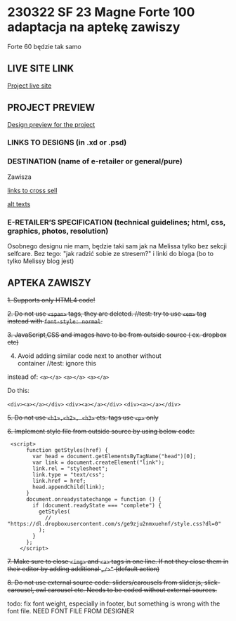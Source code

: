 # 230322 SF 23 Magne Forte 100 adaptacja na aptekę zawiszy
Forte 60 będzie tak samo
## LIVE SITE LINK 
<!-- please enter link to site preview here -->
[Project live site](https://estorelabs.github.io/RC---230322-SF-23-Magne-Forte-100-GENERIC/)
## PROJECT PREVIEW
[Design preview for the project](./link)


### LINKS TO DESIGNS (in .xd or .psd)
<!-- please enter link to preview designs -->


### DESTINATION (name of e-retailer or general/pure)
Zawisza

[links to cross sell](https://docs.google.com/document/d/1mfaIbPRtbNhA-xgUddpkidL6_3wa9NOtg2awamXUlXo/edit)

[alt texts](https://docs.google.com/spreadsheets/d/13svejf7RQVbeOfPec-SE1x5KmX_7K80Q/edit#gid=213550958)

### E-RETAILER’S SPECIFICATION (technical guidelines; html, css, graphics, photos, resolution)
<!-- please enter any additional comments important for the project -->
Osobnego designu nie mam, będzie taki sam jak na Melissa tylko bez sekcji selfcare. Bez tego:
"jak radzić sobie ze stresem?" i linki do bloga (bo to tylko Melissy blog jest)

## APTEKA ZAWISZY

~~1. Supports only HTML4 code!~~

~~2. Do not use `<span>` tags, they are deleted. //test: try to use `<em>` tag instead with `font-style: normal`.~~

~~3. JavaScript,CSS and  images have to be from outside source ( ex. dropbox etc)~~

4. Avoid adding similar code next to another without <div> container
//test: ignore this

instead of:
`<a></a>`
`<a></a>`
`<a></a>`

Do this:

`<div><a></a></div>`
`<div><a></a></div>`
`<div><a></a></div>`

~~5. Do not use `<h1>,<h2>, <h3>` ets. tags   use `<p>` only~~

~~6. Implement style file from outside source by using below code:~~
```
 <script>
      function getStyles(href) {
        var head = document.getElementsByTagName("head")[0];
        var link = document.createElement("link");
        link.rel = "stylesheet";
        link.type = "text/css";
        link.href = href;
        head.appendChild(link);
      }
      document.onreadystatechange = function () {
        if (document.readyState === "complete") {
          getStyles(
            // "https://dl.dropboxusercontent.com/s/ge9zju2nmxuehnf/style.css?dl=0"
          );
        }
      };
    </script>
```
  ~~7. Make sure to close `<img>` and `<a>` tags in one line. If not they close them in their editor by adding additional `„/>”` (default action)~~
  
  ~~8. Do not use external source code: sliders/carousels from slider.js, slick-carousel, owl carousel etc. Needs to be coded without external sources.~~

todo: fix font weight, especially in footer, but something is wrong with the font file.
NEED FONT FILE FROM DESIGNER
